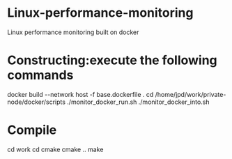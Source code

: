 # Linux-performance-monitoring
Linux performance monitoring built on docker
# Constructing:execute the following commands
docker build --network host -f base.dockerfile .
cd /home/jpd/work/private-node/docker/scripts
./monitor_docker_run.sh
./monitor_docker_into.sh
#  Compile
cd work
cd cmake
cmake ..
make
